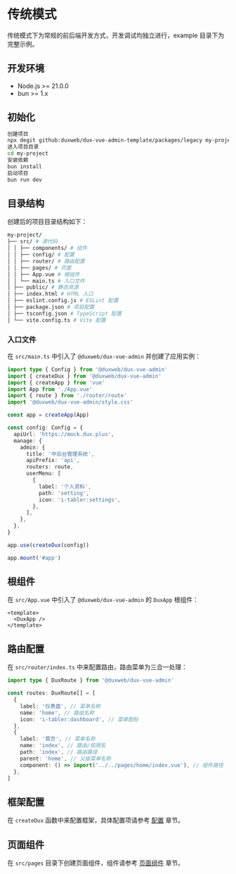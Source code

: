 # 传统模式

传统模式下为常规的前后端开发方式，开发调试均独立进行，example 目录下为完整示例。


## 开发环境
- Node.js >= 21.0.0
- bun >= 1.x


## 初始化

```bash
创建项目
npx degit github:duxweb/dux-vue-admin-template/packages/legacy my-project
进入项目目录
cd my-project
安装依赖
bun install
启动项目
bun run dev
```


## 目录结构

创建后的项目目录结构如下：

```bash
my-project/
├── src/ # 源代码
│ │ ├── components/ # 组件
│ │ ├── config/ # 配置
│ │ ├── router/ # 路由配置
│ │ ├── pages/ # 页面
│ │ ├── App.vue # 根组件
│ │ └── main.ts # 入口文件
│ ├── public/ # 静态资源
│ ├── index.html # HTML 入口
│ ├── eslint.config.js # ESLint 配置
│ ├── package.json # 项目配置
│ ├── tsconfig.json # TypeScript 配置
│ └── vite.config.ts # Vite 配置
```

### 入口文件

在 `src/main.ts` 中引入了 `@duxweb/dux-vue-admin` 并创建了应用实例：

```ts
import type { Config } from '@duxweb/dux-vue-admin'
import { createDux } from '@duxweb/dux-vue-admin'
import { createApp } from 'vue'
import App from './App.vue'
import { route } from './router/route'
import '@duxweb/dux-vue-admin/style.css'

const app = createApp(App)

const config: Config = {
  apiUrl: 'https://mock.dux.plus',
  manage: {
    admin: {
      title: '中后台管理系统',
      apiPrefix: 'api',
      routers: route,
      userMenu: [
        {
          label: '个人资料',
          path: 'setting',
          icon: 'i-tabler:settings',
        },
      ],
    },
  },
}

app.use(createDux(config))

app.mount('#app')

```

## 根组件

在 `src/App.vue` 中引入了 `@duxweb/dux-vue-admin` 的 `DuxApp` 根组件：

```vue
<template>
  <DuxApp />
</template>
```

## 路由配置

在 `src/router/index.ts` 中来配置路由，路由菜单为三合一处理：

```ts
import type { DuxRoute } from '@duxweb/dux-vue-admin'

const routes: DuxRoute[] = [
  {
    label: '仪表盘', // 菜单名称
    name: 'home', // 路由名称
    icon: 'i-tabler:dashboard', // 菜单图标
  },
  {
    label: '首页', // 菜单名称
    name: 'index', // 路由/权限名
    path: 'index', // 路由路径
    parent: 'home', // 父级菜单名称
    component: () => import('../../pages/home/index.vue'), // 组件路径
  },
]
```

## 框架配置

在 `createDux` 函数中来配置框架，具体配置项请参考 [配置](./config.md) 章节。


## 页面组件

在 `src/pages` 目录下创建页面组件，组件请参考 [页面组件](./page.md) 章节。


